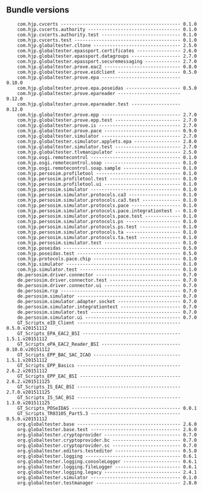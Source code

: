 Bundle versions
---------------
		com.hjp.cvcerts -------------------------------------------- 0.1.0
		com.hjp.cvcerts.authority ---------------------------------- 0.1.0
		com.hjp.cvcerts.authority.test ----------------------------- 0.1.0
		com.hjp.cvcerts.test --------------------------------------- 0.1.0
		com.hjp.globaltester.cltone -------------------------------- 2.5.0
		com.hjp.globaltester.epassport.certificates ---------------- 2.6.0
		com.hjp.globaltester.epassport.datagroups ------------------ 2.7.0
		com.hjp.globaltester.epassport.securemessaging ------------- 2.7.0
		com.hjp.globaltester.prove.eac2 ---------------------------- 0.8.0
		com.hjp.globaltester.prove.eidclient ----------------------- 0.5.0
		com.hjp.globaltester.prove.epa ----------------------------- 0.10.0
		com.hjp.globaltester.prove.epa.poseidas -------------------- 0.5.0
		com.hjp.globaltester.prove.epareader ----------------------- 0.12.0
		com.hjp.globaltester.prove.epareader.test ------------------ 0.12.0
		com.hjp.globaltester.prove.epp ----------------------------- 2.7.0
		com.hjp.globaltester.prove.epp.test ------------------------ 2.7.0
		com.hjp.globaltester.prove.is ------------------------------ 2.7.0
		com.hjp.globaltester.prove.pace ---------------------------- 0.9.0
		com.hjp.globaltester.simulator ----------------------------- 2.7.0
		com.hjp.globaltester.simulator.applets.epa ----------------- 2.8.0
		com.hjp.globaltester.simulator.test ------------------------ 2.7.0
		com.hjp.globaltester.tlvmanipulator ------------------------ 2.5.0
		com.hjp.osgi.remotecontrol --------------------------------- 0.1.0
		com.hjp.osgi.remotecontrol.soap ---------------------------- 0.1.0
		com.hjp.osgi.remotecontrol.soap.sample --------------------- 0.1.0
		com.hjp.persosim.profiletool ------------------------------- 0.1.0
		com.hjp.persosim.profiletool.test -------------------------- 0.1.0
		com.hjp.persosim.profiletool.ui ---------------------------- 0.1.0
		com.hjp.persosim.simulator --------------------------------- 0.1.0
		com.hjp.persosim.simulator.protocols.ca3 ------------------- 0.1.0
		com.hjp.persosim.simulator.protocols.ca3.test -------------- 0.1.0
		com.hjp.persosim.simulator.protocols.pace ------------------ 0.1.0
		com.hjp.persosim.simulator.protocols.pace.integrationtest -- 0.1.0
		com.hjp.persosim.simulator.protocols.pace.test ------------- 0.1.0
		com.hjp.persosim.simulator.protocols.ps -------------------- 0.1.0
		com.hjp.persosim.simulator.protocols.ps.test --------------- 0.1.0
		com.hjp.persosim.simulator.protocols.ta -------------------- 0.1.0
		com.hjp.persosim.simulator.protocols.ta.test --------------- 0.1.0
		com.hjp.persosim.simulator.test ---------------------------- 0.1.0
		com.hjp.poseidas ------------------------------------------- 0.5.0
		com.hjp.poseidas.test -------------------------------------- 0.5.0
		com.hjp.protocols.pace.chip -------------------------------- 0.1.0
		com.hjp.simulator ------------------------------------------ 0.1.0
		com.hjp.simulator.test ------------------------------------- 0.1.0
		de.persosim.driver.connector ------------------------------- 0.7.0
		de.persosim.driver.connector.test -------------------------- 0.7.0
		de.persosim.driver.connector.ui ---------------------------- 0.7.0
		de.persosim.rcp -------------------------------------------- 0.7.0
		de.persosim.simulator -------------------------------------- 0.7.0
		de.persosim.simulator.adapter.socket ----------------------- 0.7.0
		de.persosim.simulator.integrationtest ---------------------- 0.7.0
		de.persosim.simulator.test --------------------------------- 0.7.0
		de.persosim.simulator.ui ----------------------------------- 0.7.0
		GT_Scripts_eID_Client -------------------------------------- 0.5.0.v20151112
		GT_Scripts_EPA_EAC2_BSI ------------------------------------ 1.5.1.v20151112
		GT_Scripts_ePA_EAC2_Reader_BSI ----------------------------- 0.10.0.v20151112
		GT_Scripts_EPP_BAC_SAC_ICAO -------------------------------- 1.5.1.v20151112
		GT_Scripts_EPP_Basics -------------------------------------- 2.6.2.v20151112
		GT_Scripts_EPP_EAC_BSI ------------------------------------- 2.6.2.v201511125
		GT_Scripts_IS_EAC_BSI -------------------------------------- 2.7.0.v201511125
		GT_Scripts_IS_SAC_BSI -------------------------------------- 1.3.0.v201511125
		GT_Scripts_POSeIDAS ---------------------------------------- 0.0.1
		GT_Scripts_TR03105_Part5.3 --------------------------------- 0.5.0.v20151112
		org.globaltester.base -------------------------------------- 2.6.0
		org.globaltester.base.test --------------------------------- 2.6.0
		org.globaltester.cryptoprovider ---------------------------- 0.7.0
		org.globaltester.cryptoprovider.bc ------------------------- 0.7.0
		org.globaltester.cryptoprovider.sc ------------------------- 0.7.0
		org.globaltester.editors.testeditor ------------------------ 0.5.0
		org.globaltester.logging ----------------------------------- 0.6.1
		org.globaltester.logging.consoleLogger --------------------- 0.6.1
		org.globaltester.logging.fileLogger ------------------------ 0.6.1
		org.globaltester.logging.legacy ---------------------------- 2.4.1
		org.globaltester.simulator --------------------------------- 0.1.0
		org.globaltester.testmanager ------------------------------- 2.8.0

<p style="page-break-after: always"/>
